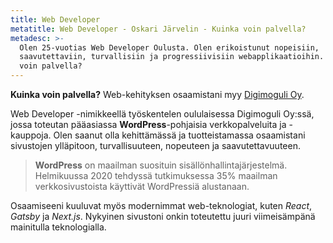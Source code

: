 ```yaml
---
title: Web Developer
metatitle: Web Developer - Oskari Järvelin - Kuinka voin palvella?
metadesc: >-
  Olen 25-vuotias Web Developer Oulusta. Olen erikoistunut nopeisiin,
  saavutettaviin, turvallisiin ja progressiivisiin webapplikaatioihin. Kuinka
  voin palvella?
---
```

**Kuinka voin palvella?** Web-kehityksen osaamistani myy [Digimoguli Oy](https://digimoguli.fi/).

Web Developer -nimikkeellä työskentelen oululaisessa Digimoguli Oy:ssä, jossa toteutan pääasiassa **WordPress**-pohjaisia verkkopalveluita ja -kauppoja. Olen saanut olla kehittämässä ja tuotteistamassa osaamistani sivustojen ylläpitoon, turvallisuuteen, nopeuteen ja saavutettavuuteen.

> **WordPress** on maailman suosituin sisällönhallintajärjestelmä. Helmikuussa 2020 tehdyssä tutkimuksessa 35% maailman verkkosivustoista käyttivät WordPressiä alustanaan.

Osaamiseeni kuuluvat myös modernimmat web-teknologiat, kuten _React_, _Gatsby_ ja _Next.js_. Nykyinen sivustoni onkin toteutettu juuri viimeisämpänä mainitulla teknologialla.
